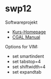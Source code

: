 swp12
=====

Softwareprojekt

* [Kurs-Homepage](http://page.mi.fu-berlin.de/panos/geom-comp/index.html)
* [CGAL Manual](http://www.cgal.org/Manual/latest/doc_html/cgal_manual/contents.html)

Options for VIM:

* set smartindent
* set tabstop=4
* set shiftwidth=4
* set expandtab
